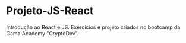 # Projeto-JS-React
Introdução ao React e JS. Exercicios e projeto criados no bootcamp da Gama Academy "CryptoDev".
